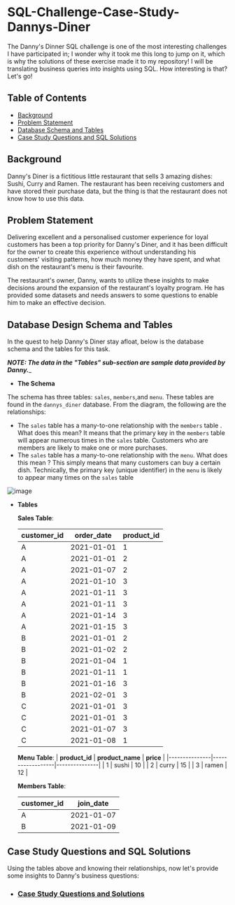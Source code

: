 # SQL-Challenge-Case-Study-Dannys-Diner
The Danny's Dinner SQL challenge is one of the most interesting challenges  I have participated in; I wonder why it took me this long to jump on it, which is why the solutions of these exercise made it to my repository! I will be translating business queries into insights using SQL. How interesting is that? Let's go! 

## Table of Contents
* [Background](https://github.com/NUgonna/SQL-Challenge-Case-Study-Dannys-Diner/edit/main/README.md#background)
* [Problem Statement](https://github.com/NUgonna/SQL-Challenge-Case-Study-Dannys-Diner/edit/main/README.md#problem-statement)
* [Database Schema and Tables](https://github.com/NUgonna/SQL-Challenge-Case-Study-Dannys-Diner/edit/main/README.md#database-design-schema-and-tables)
* [Case Study Questions and SQL Solutions](https://github.com/NUgonna/SQL-Challenge-Case-Study-Dannys-Diner/blob/main/Case%20Study%20Questions%20and%20Solutions.md)

## Background 

Danny's Diner is a fictitious little restaurant that sells 3 amazing dishes: Sushi, Curry and Ramen. The restaurant has been receiving customers and have stored their purchase data, but the thing is that the restaurant does not know how to use this data.

## Problem Statement

Delivering excellent and a personalised customer experience for loyal customers has been a top priority for Danny's Diner, and it has been difficult for the owner to create this experience without understanding his customers' visiting patterns, how much money they have spent, and what dish on the restaurant's menu is their favourite. 

The restaurant's owner, Danny, wants to utilize these insights to make decisions around the expansion of the restaurant's loyalty program. He has provided some datasets and needs answers to some questions to enable him to make an effective decision.

## Database Design Schema and Tables
In the quest to help Danny's Diner stay afloat, below is the database schema and the tables for this task. 

_**NOTE: The data in the "Tables" sub-section are sample data provided by Danny.**__

 * **The Schema**
   
The schema has three tables: ``` sales ```, ``` members ```,and ``` menu ```. These tables are found in the ``` dannys_diner ``` database. From the diagram, the following are the relationships:
* The ``` sales ``` table has a many-to-one relationship with the ``` members ``` table . What does this mean? It means that the primary key in the ``` members ``` table will appear numerous times in the ``` sales ``` table. Customers who are members are likely to make one or more purchases.
* The ``` sales ```  table has a many-to-one relationship with the  ``` menu ```. What does this mean ? This simply means that many customers can buy a certain dish. Technically, the primary key (unique identifier) in the ``` menu ``` is likely to appear many times on the ``` sales ``` table

![image](https://github.com/NUgonna/SQL-Challenge-Case-Study-Dannys-Diner/assets/51289316/afa9e36b-3226-40a1-ae87-fcadf2db9bc4)

 * **Tables**
   
   **Sales Table**:
   
   | **customer_id** | **order_date** | **product_id** |
    |---------------|------------------|---------------|
   | A | 2021-01-01 | 1 |
   | A | 2021-01-01 | 2 |
   | A | 2021-01-07 | 2 |
   | A | 2021-01-10 | 3 |
   | A | 2021-01-11 | 3 |
   | A | 2021-01-11 | 3 |
   | A | 2021-01-14 | 3 |
   | A | 2021-01-15 | 3 |
   | B | 2021-01-01 | 2 |
   | B | 2021-01-02 | 2 |
   | B | 2021-01-04 | 1 |
   | B | 2021-01-11 | 1 |
   | B | 2021-01-16 | 3 |
   | B | 2021-02-01 | 3 |
   | C | 2021-01-01 | 3 |
   | C | 2021-01-01 | 3 |
   | C | 2021-01-07 | 3 |
   | C | 2021-01-08 | 1 |
    
     **Menu Table**:
    | **product_id** | **product_name** | **price** |
    |---------------|------------------|---------------|
    | 1 | sushi | 10 |
    | 2 | curry | 15 |
    | 3 | ramen | 12 |
   
    **Members Table**:
 
    | **customer_id** | **join_date** |
   |------------------|---------------|
   | A | 2021-01-07 |
   | B | 2021-01-09 |
    
## Case Study Questions and SQL Solutions
Using the tables above and knowing their relationships, now let's provide some insights to Danny's business questions:
* ### [Case Study Questions and Solutions](https://github.com/NUgonna/SQL-Challenge-Case-Study-Dannys-Diner/blob/main/Case%20Study%20Questions%20and%20Solutions.md)

    



